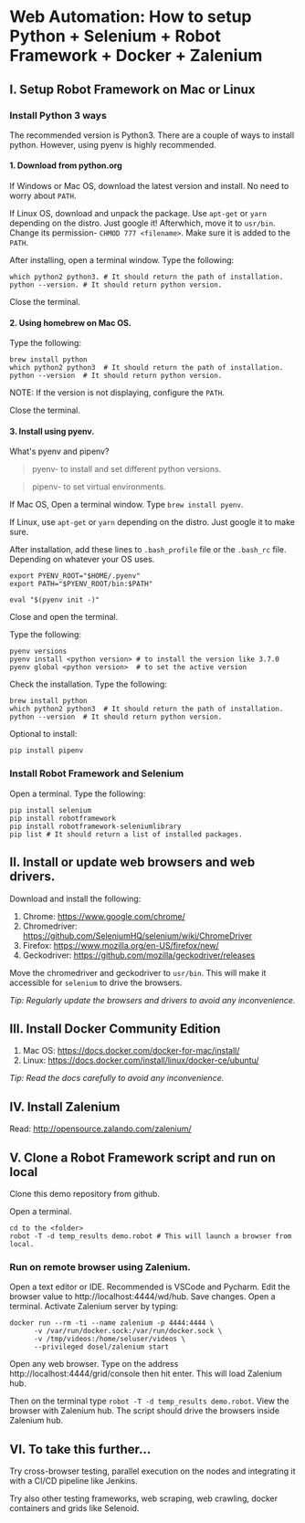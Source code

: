 # Web Automation: How to setup Python + Selenium + Robot Framework + Docker + Zalenium

## I. Setup Robot Framework on Mac or Linux

### Install Python 3 ways

The recommended version is Python3. There are a couple of ways to install python. However, using pyenv is highly recommended.

#### 1. Download from python.org

If Windows or Mac OS, download the latest version and install. No need to worry about `PATH`.

If Linux OS, download and unpack the package. Use `apt-get` or `yarn` depending on the distro. Just google it!
Afterwhich, move it to `usr/bin`. Change its permission- `CHMOD 777 <filename>`. Make sure it is added to the `PATH`.

After installing, open a terminal window.
Type the following:

```shell
which python2 python3. # It should return the path of installation.
python --version. # It should return python version.
```

Close the terminal.

#### 2. Using homebrew on Mac OS.

Type the following:

```shell
brew install python
which python2 python3  # It should return the path of installation.
python --version  # It should return python version.
```

NOTE: If the version is not displaying, configure the `PATH`.

Close the terminal.

#### 3. Install using pyenv.

What's pyenv and pipenv?

> pyenv- to install and set different python versions.

> pipenv- to set virtual environments.

If Mac OS,
Open a terminal window.
Type `brew install pyenv`.

If Linux,
use `apt-get` or `yarn` depending on the distro. Just google it to make sure.

After installation, add these lines to `.bash_profile` file or the `.bash_rc` file. Depending on whatever your OS uses.

```shell
export PYENV_ROOT="$HOME/.pyenv"
export PATH="$PYENV_ROOT/bin:$PATH"

eval "$(pyenv init -)"
```

Close and open the terminal.

Type the following:

```shell
pyenv versions
pyenv install <python version> # to install the version like 3.7.0
pyenv global <python version>  # to set the active version
```

Check the installation. 
Type the following:

```shell
brew install python
which python2 python3  # It should return the path of installation.
python --version  # It should return python version.
```

Optional to install:

```shell
pip install pipenv
```

### Install Robot Framework and Selenium

Open a terminal.
Type the following:

```shell
pip install selenium
pip install robotframework
pip install robotframework-seleniumlibrary
pip list # It should return a list of installed packages.
```

## II. Install or update web browsers and web drivers.

Download and install the following:

1. Chrome: https://www.google.com/chrome/
2. Chromedriver: https://github.com/SeleniumHQ/selenium/wiki/ChromeDriver
3. Firefox: https://www.mozilla.org/en-US/firefox/new/
4. Geckodriver: https://github.com/mozilla/geckodriver/releases

Move the chromedriver and geckodriver to `usr/bin`. This will make it accessible for `selenium` to drive the browsers.

*Tip: Regularly update the browsers and drivers to avoid any inconvenience.*

## III. Install Docker Community Edition

1. Mac OS: https://docs.docker.com/docker-for-mac/install/
2. Linux: https://docs.docker.com/install/linux/docker-ce/ubuntu/

*Tip: Read the docs carefully to avoid any inconvenience.*

## IV. Install Zalenium

Read: http://opensource.zalando.com/zalenium/

## V. Clone a Robot Framework script and run on local

Clone this demo repository from github.

Open a terminal.

```shell
cd to the <folder>
robot -T -d temp_results demo.robot # This will launch a browser from local.
```

### Run on remote browser using Zalenium.

Open a text editor or IDE. Recommended is VSCode and Pycharm.
Edit the browser value to http://localhost:4444/wd/hub.
Save changes.
Open a terminal.
Activate Zalenium server by typing:

```shell
docker run --rm -ti --name zalenium -p 4444:4444 \
      -v /var/run/docker.sock:/var/run/docker.sock \
      -v /tmp/videos:/home/seluser/videos \
      --privileged dosel/zalenium start
```

Open any web browser. Type on the address http://localhost:4444/grid/console then hit enter. This will load Zalenium hub.

Then on the terminal type `robot -T -d temp_results demo.robot`.
View the browser with Zalenium hub. The script should drive the browsers inside Zalenium hub.

## VI. To take this further...

Try cross-browser testing, parallel execution on the nodes and integrating it with a CI/CD pipeline like Jenkins.

Try also other testing frameworks, web scraping, web crawling, docker containers and grids like Selenoid.
